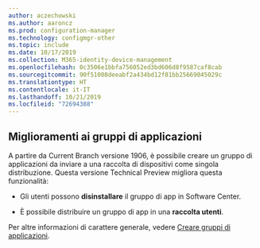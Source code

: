 ```yaml
---
author: aczechowski
ms.author: aaroncz
ms.prod: configuration-manager
ms.technology: configmgr-other
ms.topic: include
ms.date: 10/17/2019
ms.collection: M365-identity-device-management
ms.openlocfilehash: 0c3506e1bbfa756052ed3bd606d8f9587caf8cab
ms.sourcegitcommit: 90f51008deeabf2a434bd12f81bb25669045029c
ms.translationtype: HT
ms.contentlocale: it-IT
ms.lasthandoff: 10/21/2019
ms.locfileid: "72694388"
---
```

## <a name="bkmk_appgrp"></a> Miglioramenti ai gruppi di applicazioni

<!--4760058-->

A partire da Current Branch versione 1906, è possibile creare un gruppo di applicazioni da inviare a una raccolta di dispositivi come singola distribuzione. Questa versione Technical Preview migliora questa funzionalità:

- Gli utenti possono **disinstallare** il gruppo di app in Software Center.

- È possibile distribuire un gruppo di app in una **raccolta utenti**.

Per altre informazioni di carattere generale, vedere [Creare gruppi di applicazioni](/sccm/apps/deploy-use/create-app-groups).
